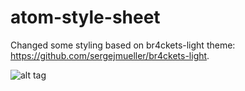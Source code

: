 # atom-style-sheet
Changed some styling based on br4ckets-light theme: https://github.com/sergejmueller/br4ckets-light.

![alt tag](http://i.imgur.com/hQ7whlw.png)
